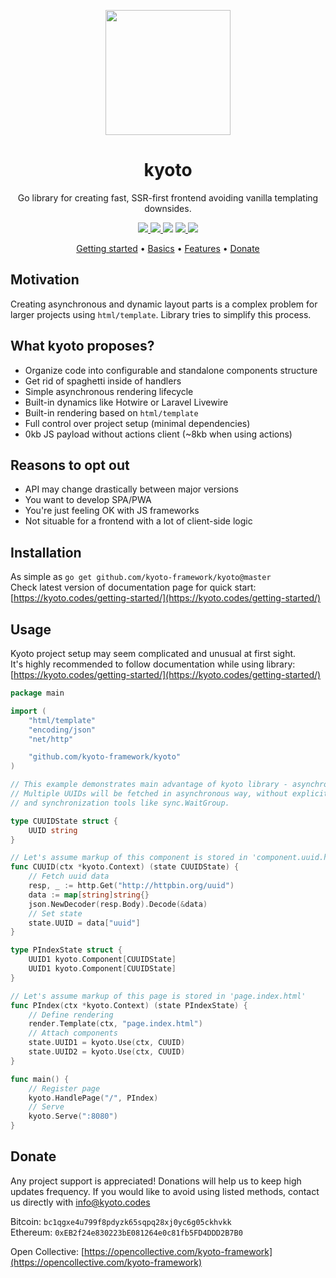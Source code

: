 <p align="center">
    <img width="200" src="https://raw.githubusercontent.com/kyoto-framework/kyoto/master/docs/v1/docs/assets/kyoto.svg" />
</p>

<h1 align="center">kyoto</h1>

<p align="center">
    Go library for creating fast, SSR-first frontend avoiding vanilla templating downsides.
</p>

<p align="center">
    <a href="https://goreportcard.com/report/github.com/kyoto-framework/kyoto">
        <img src="https://goreportcard.com/badge/github.com/kyoto-framework/kyoto">
    </a>
    <a href="https://codecov.io/gh/kyoto-framework/kyoto">
        <img src="https://codecov.io/gh/kyoto-framework/kyoto/branch/master/graph/badge.svg?token=XVLKT20DP8">
    </a href="https://pkg.go.dev/github.com/kyoto-framework/kyoto">
        <img src="https://pkg.go.dev/badge/github.com/kyoto-framework/kyoto.svg">
    </a>
    <a href="https://opencollective.com/kyoto-framework">
        <img src="https://img.shields.io/opencollective/all/kyoto-framework?label=backers%20%26%20sponsors">
    </a>
    <img src="https://img.shields.io/github/license/kyoto-framework/kyoto">
</p>

<p align="center">
    <a href="https://kyoto.codes/getting-started/">Getting started</a>&nbsp;&bull; <a href="https://kyoto.codes/basics/">Basics</a>&nbsp;&bull; <a href="https://kyoto.codes/features/">Features</a>&nbsp;&bull; <a href="https://github.com/kyoto-framework/kyoto#donate">Donate</a>
</p>

## Motivation

Creating asynchronous and dynamic layout parts is a complex problem for larger projects using `html/template`.
Library tries to simplify this process.

## What kyoto proposes?

- Organize code into configurable and standalone components structure
- Get rid of spaghetti inside of handlers
- Simple asynchronous rendering lifecycle
- Built-in dynamics like Hotwire or Laravel Livewire
- Built-in rendering based on `html/template`
- Full control over project setup (minimal dependencies)
- 0kb JS payload without actions client (~8kb when using actions)

## Reasons to opt out

- API may change drastically between major versions
- You want to develop SPA/PWA
- You're just feeling OK with JS frameworks
- Not situable for a frontend with a lot of client-side logic

## Installation

As simple as `go get github.com/kyoto-framework/kyoto@master`  
Check latest version of documentation page for quick start: [https://kyoto.codes/getting-started/](https://kyoto.codes/getting-started/)

## Usage

Kyoto project setup may seem complicated and unusual at first sight.  
It's highly recommended to follow documentation while using library: [https://kyoto.codes/getting-started/](https://kyoto.codes/getting-started/)  

```go
package main

import (
    "html/template"
    "encoding/json"
    "net/http"

    "github.com/kyoto-framework/kyoto"
)

// This example demonstrates main advantage of kyoto library - asynchronous lifecycle.
// Multiple UUIDs will be fetched in asynchronous way, without explicitly touching goroutines 
// and synchronization tools like sync.WaitGroup.

type CUUIDState struct {
    UUID string
}

// Let's assume markup of this component is stored in 'component.uuid.html'
func CUUID(ctx *kyoto.Context) (state CUUIDState) {
    // Fetch uuid data
    resp, _ := http.Get("http://httpbin.org/uuid")
    data := map[string]string{}
    json.NewDecoder(resp.Body).Decode(&data)
    // Set state
    state.UUID = data["uuid"]
}

type PIndexState struct {
    UUID1 kyoto.Component[CUUIDState]
    UUID1 kyoto.Component[CUUIDState]
}

// Let's assume markup of this page is stored in 'page.index.html'
func PIndex(ctx *kyoto.Context) (state PIndexState) {
    // Define rendering
    render.Template(ctx, "page.index.html")
    // Attach components
    state.UUID1 = kyoto.Use(ctx, CUUID)
    state.UUID2 = kyoto.Use(ctx, CUUID)
}

func main() {
    // Register page
    kyoto.HandlePage("/", PIndex)
    // Serve
    kyoto.Serve(":8080")
}

```

## Donate

Any project support is appreciated! Donations will help us to keep high updates frequency. If you would like to avoid using listed methods, contact us directly with [info@kyoto.codes](mailto:info@kyoto.codes)  

Bitcoin: `bc1qgxe4u799f8pdyzk65sqpq28xj0yc6g05ckhvkk`  
Ethereum: `0xEB2f24e830223bE081264e0c81fb5FD4DDD2B7B0`

Open Collective: [https://opencollective.com/kyoto-framework](https://opencollective.com/kyoto-framework)